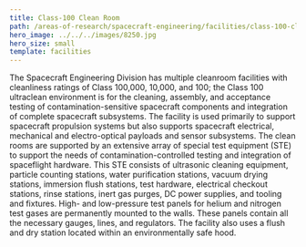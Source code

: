 ```yaml
---
title: Class-100 Clean Room
path: /areas-of-research/spacecraft-engineering/facilities/class-100-clean-room
hero_image: ../../../images/8250.jpg
hero_size: small
template: facilities
---
```

The Spacecraft Engineering Division has multiple cleanroom facilities with cleanliness ratings of Class 100,000, 10,000, and 100; the Class 100 ultraclean environment is for the cleaning, assembly, and acceptance testing of contamination-sensitive spacecraft components and integration of complete spacecraft subsystems. The facility is used primarily to support spacecraft propulsion systems but also supports spacecraft electrical, mechanical and electro-optical payloads and sensor subsystems. The clean rooms are supported by an extensive array of special test equipment (STE) to support the needs of contamination-controlled testing and integration of spaceflight hardware. This STE consists of ultrasonic cleaning equipment, particle counting stations, water purification stations, vacuum drying stations, immersion flush stations, test hardware, electrical checkout stations, rinse stations, inert gas purges, DC power supplies, and tooling and fixtures. High- and low-pressure test panels for helium and nitrogen test gases are permanently mounted to the walls. These panels contain all the necessary gauges, lines, and regulators. The facility also uses a flush and dry station located within an environmentally safe hood.